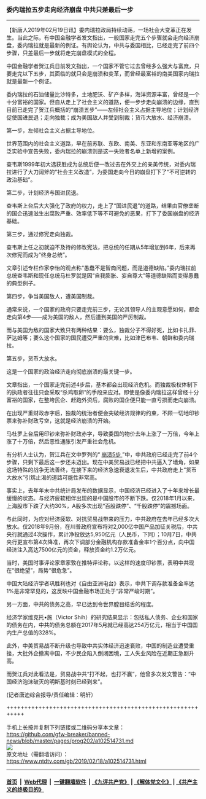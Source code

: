### 委内瑞拉五步走向经济崩盘 中共只差最后一步
------------------------

<div class="post_content">
 <p>
  【新唐人2019年02月19日讯】委内瑞拉政局持续动荡，一场社会大变革正在发生。当此之际，有中国金融学者发文指出，一般国家走完五个步骤就会走向经济崩盘，委内瑞拉就是最新的例证。有舆论认为，中共与委国相比，已经走完了前四个步骤，只差最后一步就将走完崩盘模式的全程。
 </p>
 <p>
  中国金融学者贺江兵日前发文指出，一个国家不管它过去曾经多么强大与富庶，只要走完以下五步，其面临的就只会是崩溃和变革，而曾经最富裕的南美国家内瑞拉就是最新一个例证。
 </p>
 <p>
  委内瑞拉的石油储量比沙特多，土地肥沃、矿产多样，海洋资源丰富，曾经是一个十分富裕的国家。但自从走上了社会主义的道路，便一步步走向崩溃的边缘，直到目前已走完了贺江兵概括的“崩溃五步”——左倾社会主义占据主导地位；计划经济促使国进民退；走向独裁；成为美国敌人并受到制裁；货币大放水、经济崩溃。
 </p>
 <p>
  第一步，左倾社会主义占据主导地位。
 </p>
 <p>
  世界范围内的社会主义道路，早在前苏联、东欧、南美、东亚和东南亚等地区的广泛实验中宣告失败，委内瑞拉的崩溃则是这一失败者名单上新增的案例。
 </p>
 <p>
  查韦斯1999年初大选获胜成为总统后便一改过去在外交上的亲美传统，对委内瑞拉进行了大刀阔斧的“社会主义改造”，为委国走向今日的崩盘打下了“不可逆转的政治基础”。
 </p>
 <p>
  第二步，计划经济与国进民退。
 </p>
 <p>
  查韦斯上台后大大强化了政府的权力，走上了“国进民退”的道路，结果由官僚垄断的国企迅速滋生出腐败严重、效率低下等不可避免的恶果，打下了委国崩盘的经济基础。
 </p>
 <p>
  第三步，通过修宪走向独裁。
 </p>
 <p>
  查韦斯上任之初就迫不及待的修改宪法，把总统的任期从5年增加到6年，后来再次修宪而成为“终身总统”。
 </p>
 <p>
  文章引述专栏作家李怡的观点称“愚蠢不是智商问题，而是道德缺陷。”委内瑞拉前总统查韦斯和现任总统马杜罗就是因“自我膨胀、妄自尊大”等道德缺陷而变得愚蠢的典型例子。
 </p>
 <p>
  第四步，争当美国敌人，遭美国制裁。
 </p>
 <p>
  通常来说，一个国家的政府只要走完前三步，无论其领导人的主观意愿如何，都会走向第4步——成为美国的敌人，然后遭到美国的严厉制裁。
 </p>
 <p>
  而与美国为敌的国家大致只有两种结果：要么，独裁分子不得好死，比如卡扎菲、萨达姆等；要么这个国家的国民遭受严重的灾难，比如津巴布韦、朝鲜和委内瑞拉。
 </p>
 <p>
  第五步，货币大放水。
 </p>
 <p>
  这是一个国家的政治经济走向彻底崩溃的最关键一步。
 </p>
 <p>
  文章指出，一个国家走完前述4步后，基本都会出现经济危机。而独裁极权体制下的执政者往往只会采取“杀鸡取卵”的手段来应对。即使是像委内瑞拉这样曾经十分富裕的国家，在整垮民企、赶跑外资后，腐败的国企便只能一直亏损而走向崩溃。
 </p>
 <p>
  在出现严重财政赤字后，独裁的统治者便会突破经济规律的约束，不顾一切地印钞票来弥补财政亏空，这就是经济崩溃的开始。
 </p>
 <p>
  马杜罗上台后用印钞来弥补财政赤字，导致委国的物价去年上涨了一万倍，今年上涨了十万倍，然后恶性通胀引发严重社会危机。
 </p>
 <p>
  有分析人士认为，贺江兵在文中罗列的“
  <a href="https://www.ntdtv.com/gb/崩溃5步.htm">
   崩溃5步
  </a>
  ”中，中共政府已经走完了前4个步骤，只剩下最后这一步还未迈出。现在中美贸易战已经把中共逼入了墙角，如果这场特殊的战争无法善终，在接下来的经济急速衰退发生后，中共政府走上“货币大放水”引鸩止渴的道路可能性非常高。
 </p>
 <p>
  事实上，去年年末中共统计局发布的数据显示，中国经济已经进入了十年来增长最缓慢的状态。与经济疲软相伴出现的是中国股市的不断下跌。仅2018年1月以来，上海股市下跌了大约30%，A股多次出现“百股跌停”、“千股跌停”的震撼场面。
 </p>
 <p>
  与此同时，为应对经济疲软、对抗贸易战带来的压力，中共政府在去年已经多次大放水。仅2018年9月份，在川普政府宣布将对2,000亿中国产品加征关税后，中共央行就通过4次操作，累计净投放达5,950亿元（人民币，下同）；10月7日，中共央行更宣布第4次降准，再次下调部分金融机构存款准备金率1个百分点，向中国经济注入高达7500亿元的资金，释放资金约1.2万亿元。
 </p>
 <p>
  当时，美国时事评论家章家敦在推特评论称，以这样的速度印钞票，表明中共现在“很绝望”，局势“很危急”。
 </p>
 <p>
  中国大陆经济学者巩胜利也对《自由亚洲电台》表示，中共下调存款准备金率达1%是非常罕见的，这反映中国金融市场正处于“非常严峻时期”。
 </p>
 <p>
  另一方面，中共的债务之高，早已达到令世界膛目结舌的程度。
 </p>
 <p>
  经济学家维克托•施（Victor Shih）的研究结果显示：包括私人债务、企业和国家的债务在内，中共的债务总额在2017年5月就已经高达254万亿元，相当于中国国内生产总值的328%。
 </p>
 <p>
  此外，中美贸易战不断升级也导致中共实体经济迅速衰败，中国的制造业遭受重挫，大批外企撤离中国，不少民企陷入倒闭困境，工人失业风险在近期正急剧升高。
 </p>
 <p>
  而贺江兵对此看法是，贸易战中共“打不起，也打不赢”，他曾多次发文警告：“中国经济泡沫破灭的明斯基时刻已经到来”。
 </p>
 <p>
  (记者唐迪综合报导/责任编辑：明轩）
 </p>
 <div class="single_ad">
 </div>
</div>

+++++++++++++++++++++++++++++++++++++++++++++++++++++++++++<br/><br/>
手机上长按并复制下列链接或二维码分享本文章：<br/>
https://github.com/gfw-breaker/banned-news/blob/master/pages/prog202/a102514731.md <br/>
<a href='https://github.com/gfw-breaker/banned-news/blob/master/pages/prog202/a102514731.md'><img src='https://github.com/gfw-breaker/banned-news/blob/master/pages/prog202/a102514731.md.png'/></a> <br/>
原文地址（需翻墙访问）：https://www.ntdtv.com/gb/2019/02/18/a102514731.html


------------------------
#### [首页](https://github.com/gfw-breaker/banned-news/blob/master/README.md) &nbsp;|&nbsp; [Web代理](https://github.com/labour-camp/helloworld) &nbsp;|&nbsp; [一键翻墙软件](https://github.com/gfw-breaker/nogfw/blob/master/README.md) &nbsp;| [《九评共产党》](https://github.com/gfw-breaker/9ping.md/blob/master/README.md#九评之一评共产党是什么) | [《解体党文化》](https://github.com/gfw-breaker/jtdwh.md/blob/master/README.md) | [《共产主义的终极目的》](https://github.com/gfw-breaker/gczydzjmd.md/blob/master/README.md)

